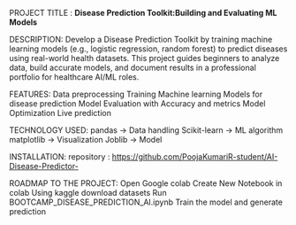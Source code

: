 PROJECT TITLE : **Disease Prediction Toolkit:Building and Evaluating ML Models**

DESCRIPTION:
Develop a Disease Prediction Toolkit by training machine learning models (e.g., logistic
regression, random forest) to predict diseases using real-world health datasets. This
project guides beginners to analyze data, build accurate models, and document results
in a professional portfolio for healthcare AI/ML roles.

FEATURES:
Data preprocessing
Training Machine learning Models for disease prediction
Model Evaluation with Accuracy and metrics
Model Optimization
Live prediction

TECHNOLOGY USED:
pandas -> Data handling Scikit-learn -> ML algorithm matplotlib -> Visualization Joblib -> Model

INSTALLATION:
repository : https://github.com/PoojaKumariR-student/AI-Disease-Predictor-

ROADMAP TO THE PROJECT:
Open Google colab
Create New Notebook in colab
Using kaggle download datasets
Run BOOTCAMP_DISEASE_PREDICTION_AI.ipynb
Train the model and generate prediction
